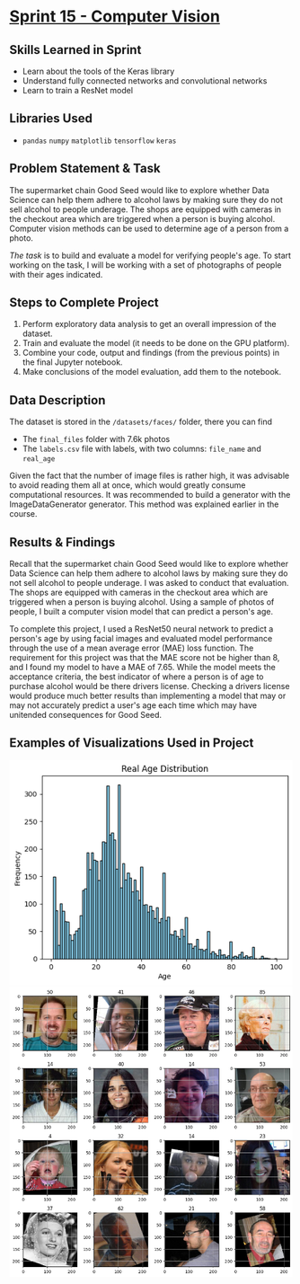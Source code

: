 # [Sprint 15 - Computer Vision](https://github.com/paul-london/TripleTen-Data-Science-Projects/blob/main/Sprint%2015%20-%20Computer%20Vision/Sprint%2015%20Project%20-%20Computer%20Vision.ipynb)

## Skills Learned in Sprint 
- Learn about the tools of the Keras library
- Understand fully connected networks and convolutional networks
- Learn to train a ResNet model

## Libraries Used
 - `pandas` `numpy` `matplotlib` `tensorflow` `keras`

## Problem Statement & Task

The supermarket chain Good Seed would like to explore whether Data Science can help them adhere to alcohol laws by making sure they do not sell alcohol to people underage. The shops are equipped with cameras in the checkout area which are triggered when a person is buying alcohol. Computer vision methods can be used to determine age of a person from a photo.

*The task* is to build and evaluate a model for verifying people's age. To start working on the task, I will be working with a set of photographs of people with their ages indicated.

## Steps to Complete Project
1. Perform exploratory data analysis to get an overall impression of the dataset.
2. Train and evaluate the model (it needs to be done on the GPU platform).
3. Combine your code, output and findings (from the previous points) in the final Jupyter notebook.
4. Make conclusions of the model evaluation, add them to the notebook.
   
## Data Description

The dataset is stored in the `/datasets/faces/` folder, there you can find
- The `final_files` folder with 7.6k photos
- The `labels.csv` file with labels, with two columns: `file_name` and `real_age`

Given the fact that the number of image files is rather high, it was advisable to avoid reading them all at once, which would greatly consume computational resources. It was recommended to build a generator with the ImageDataGenerator generator. This method was explained earlier in the course.
  
## Results & Findings
Recall that the supermarket chain Good Seed would like to explore whether Data Science can help them adhere to alcohol laws by making sure they do not sell alcohol to people underage. I was asked to conduct that evaluation. The shops are equipped with cameras in the checkout area which are triggered when a person is buying alcohol. Using a sample of photos of people, I built a computer vision model that can predict a person's age.

To complete this project, I used a ResNet50 neural network to predict a person's age by using facial images and evaluated model performance through the use of a mean average error (MAE) loss function. The requirement for this project was that the MAE score not be higher than 8, and I found my model to have a MAE of 7.65. While the model meets the acceptance criteria, the best indicator of where a person is of age to purchase alcohol would be there drivers license. Checking a drivers license would produce much better results than implementing a model that may or may not accurately predict a user's age each time which may have unitended consequences for Good Seed.

## Examples of Visualizations Used in Project
![](https://github.com/paul-london/TripleTen-Data-Science-Projects/blob/main/Sprint%2015%20-%20Computer%20Vision/Images/1.png)
![](https://github.com/paul-london/TripleTen-Data-Science-Projects/blob/main/Sprint%2015%20-%20Computer%20Vision/Images/2.png)
